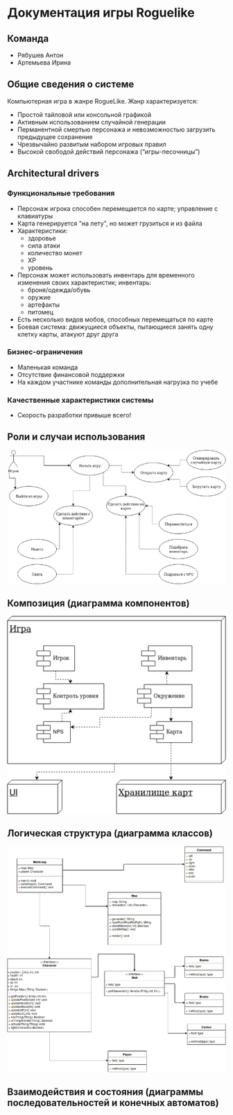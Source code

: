 # Документация игры Roguelike

## Команда
- Рябушев Антон
- Артемьева Ирина


## Общие сведения о системе
Компьютерная игра в жанре RogueLike.
Жанр характеризуется:
- Простой тайловой или консольной графикой
- Активным использованием случайной генерации
- Перманентной смертью персонажа и невозможностью загрузить предыдущее сохранение
- Чрезвычайно развитым набором игровых правил
- Высокой свободой действий персонажа (“игры-песочницы”)


## Architectural drivers

### Функциональные требования
- Персонаж игрока способен перемещается по карте; управление с клавиатуры
- Карта генерируется "на лету", но может грузиться и из файла
- Характеристики:
  - здоровье
  - сила атаки
  - количество монет
  - XP
  - уровень
- Персонаж может использовать инвентарь для временного изменения своих характеристик; инвентарь:
  - броня/одежда/обувь
  - оружие
  - артефакты
  - питомец
- Есть несколько видов мобов, способных перемещаться по карте
- Боевая система: движущиеся объекты, пытающиеся занять одну клетку карты, атакуют друг друга

### Бизнес-ограничения
- Маленькая команда
- Отсутствие финансовой поддержки
- На каждом участнике команды дополнительная нагрузка по учебе

### Качественные характеристики системы
- Скорость разработки привыше всего!


## Роли и случаи использования
![useCaseDiagram](docs/useCaseDiagram.png)


## Композиция (диаграмма компонентов)
![componentDiagram](docs/componentDiagram.png)


## Логическая структура (диаграмма классов)
![classDiagram](docs/classDiagram.png)

## Взаимодействия и состояния (диаграммы последовательностей и конечных автоматов)

